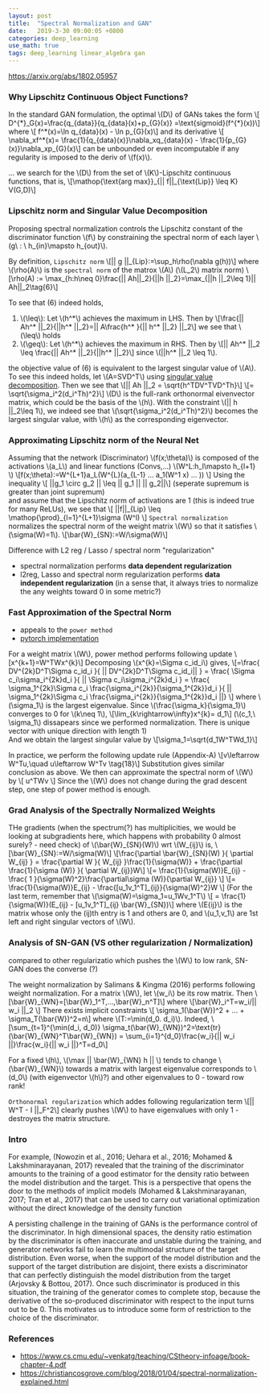 ```yaml
---
layout: post
title:  "Spectral Normalization and GAN"
date:   2019-3-30 09:00:05 +0800
categories: deep_learning
use_math: true
tags: deep_learning linear_algebra gan
---
```


<a href="https://arxiv.org/abs/1802.05957" target="_blank">https://arxiv.org/abs/1802.05957</a>


### Why Lipschitz Continuous Object Functions?

In the standard GAN formulation, the optimal \\(D\\) of GANs takes the form
\\[ D^\{\*\}\_G(x)=\frac\{q\_\{data\}\}\{q\_\{data\}(x)+p\_\{G\}(x)\} =\text\{sigmoid\}(f^\{\*\}(x))\\]
where
\\[ f^\*(x)=\ln q\_\{data\}(x) - \ln p\_\{G\}(x)\\]
and its derivative
\\[ \nabla\_xf^*(x)= \frac\{1\}\{q\_\{data\}(x)\}\nabla\_xq\_\{data\}(x) - \frac\{1\}\{p\_\{G\}(x)\}\nabla\_xp\_\{G\}(x)\\]
can be unbounded or even incomputable if any regularity is imposed to the deriv of \\(f(x)\\).

... we search for the \\(D\\) from the set of \\(K\\)-Lipschitz continuous functions, that is,
\\[\mathop\{\text\{arg max\}\}\_\{\|\| f\|\|\_\{\text\{Lip\}\} \leq K\} V(G,D)\\]

### Lipschitz norm and Singular Value Decomposition

Proposing spectral normalization controls the Lipschitz constant of the discriminator function \\(f\\) by constraining the spectral norm of each layer \\(g\\ : \\ h\_\{in\}\mapsto h\_\{out\}\\). 

By definition, `Lipschitz norm` \\[\|\| g \|\|\_\{Lip\}:=\sup\_h\rho(\nabla g(h))\\]
where \\(\rho(A)\\) is the `spectral norm` of the matrox \\(A\\) (\\(L\_2\\) matrix norm)
\\[\rho(A) := \max\_\{h:h\neq 0\}\frac\{\|\| Ah\|\|\_2\}\{\|\|h \|\|\_2\}=\max\_\{\|\|h \|\|\_2\leq 1\}\|\| Ah\|\|\_2\tag\{6\}\\]

To see that (6) indeed holds,
1. \\(\leq\\): Let \\(h^\*\\) achieves the maximum in LHS. Then by
\\[\frac\{\|\| Ah^\* \|\|\_2\}\{\|\|h^\* \|\|\_2\}=\|\| A\frac\{h^\* \}\{\|\| h^* \|\|\_2\} \|\|\_2\\] we see that \\(\leq\\) holds
2. \\(\geq\\): Let \\(h^\*\\) achieves the maximum in RHS. Then by
\\[\|\| Ah^\* \|\|\_2 \leq \frac\{\|\| Ah^\* \|\|\_2\}\{\|\|h^\* \|\|\_2\}\\] 
since \\(\|\|h^\* \|\|\_2 \leq 1\\).

the objective value of (6) is equivalent to the largest singular value of \\(A\\). To see this indeed holds, let \\(A=SVD^T\\) using <a href="{{site.url}}/linear_algebra/2018/05/26/svd.html" target="_blank">singular value decomposition</a>. Then we see that
\\[\|\| Ah \|\|\_2 = \sqrt\{h^TDV^TVD^Th\}\\]
\\[= \sqrt\{\sigma\_i^2(d\_i^Th)^2\}\\]
\\(D\\) is the full-rank orthonormal eivenvector matrix, which could be the basis of the \\(h\\). With the constraint \\(\|\| h \|\|\_2\leq 1\\), we indeed see that \\(\sqrt\{\sigma\_i^2(d\_i^Th)^2\}\\) becomes the largest singular value, with \\(h\\) as the corresponding eigenvector.


### Approximating Lipschitz norm of the Neural Net
Assuming that the network (Discriminator) \\(f(x;\theta)\\) is composed of the activations \\(a\_L\\) and linear functions (Convs,...) \\(W^L:h\_l\mapsto h\_\{l+1\} \\)
\\[f(x;\theta):=W^\{L+1\}a\_L(W^\{L\}(a\_\{L-1\} ... a\_1(W^1 x)  ... )) \\]
Using the inequality
\\[ \|\|g\_1 \circ g\_2 \|\| \leq \|\| g\_1 \|\| \|\| g\_2\|\|\\]
(seperate supremum is greater than joint supremum)  
and assume that the Lipschitz norm of activations are 1 (this is indeed true for many ReLUs), we see that
\\[ \|\|f\|\|\_\{Lip\} \leq \mathop\{\prod\}\_\{l=1\}^\{L+1\}\sigma (W^l) \\]
`Spectral normalization` normalizes the spectral norm of the weight matrix \\(W\\) so that it satisfies \\(\sigma(W)=1\\).
\\[\bar\{W\}\_\{SN\}:=W/\sigma(W)\\]

Difference with L2 reg / Lasso / spectral norm "regularization"
- spectral normalization performs __data dependent regularization__
- l2reg, Lasso and spectral norm regularization performs __data independent regularization__ (in a sense that, it always tries to normalize the any weights toward 0 in some metric?)

### Fast Approximation of the Spectral Norm
- appeals to the `power method`
- <a href="https://pytorch.org/docs/stable/_modules/torch/nn/utils/spectral_norm.html" target="_blank">pytorch implementation</a>

For a weight matrix \\(W\\), power method performs following update
\\[x^\{k+1\}=W^TWx^\{k\}\\]
Decomposing \\(x^\{k\}=\Sigma c\_id\_i\\) gives,
\\[=\frac\{  DV^\{2k\}D^T\Sigma c\_id\_i \}\{ \|\| DV^\{2k\}D^T\Sigma c\_id\_i\|\| \} = \frac\{  \Sigma c\_i\sigma\_i^\{2k\}d\_i \}\{ \|\| \Sigma c\_i\sigma\_i^\{2k\}d\_i \} = \frac\{ \sigma\_1^\{2k\}\Sigma c\_i \frac\{\sigma\_i^\{2k\}\}\{\sigma\_1^\{2k\}\}d\_i \}\{ \|\| \sigma\_1^\{2k\}\Sigma c\_i \frac\{\sigma\_i^\{2k\}\}\{\sigma\_1^\{2k\}\}d\_i  \|\|\} \\]
where \\(\sigma\_1\\) is the largest eigenvalue. Since \\(\frac\{\sigma\_k\}\{\sigma\_1\}\\) converges to 0 for \\(k\neq 1\\), 
\\[\lim\_\{k\rightarrow\infty\}x^\{k\}= d\_1\\]
(\\(c\_1,\\ \sigma\_1\\) dissapears since we performed normalization. There is unique vector with unique direction with length 1)  
And we obtain the largest singular value by \\[\sigma\_1=\sqrt\{d\_1W^TWd\_1\}\\]

In practice, we perform the following update rule (Appendix-A)
\\[v\leftarrow W^Tu,\quad u\leftarrow W^Tv \tag\{18\}\\]
Substitution gives similar conclusion as above. We then can approximate the spectral norm of \\(W\\) by
\\[ u^TWv \\]
Since the \\(W\\) does not change during the grad descent step, one step of power method is enough.

### Grad Analysis of the Spectrally Normalized Weights
THe gradients (when the spectrum(?) has multiplicities, we would be looking at subgradients here, which happens with probability 0 almost surely? - need check) of \\(\bar\{W\}\_\{SN\}(W)\\) wrt \\(W\_\{ij\}\\) is,
\\[\bar\{W\}\_\{SN\}:=W/\sigma(W)\\]
\\[\frac\{\partial \bar\{W\}\_\{SN\}(W) \}\{ \partial W\_\{ij\} \} = \frac\{\partial W \}\{ W\_\{ij\} \}\frac\{1\}\{\sigma(W)\} + \frac\{\partial \frac\{1\}\{\sigma (W)\} \}\{ \partial W\_\{ij\}\}W\\]
\\[= \frac\{1\}\{\sigma(W)\}E\_\{ij\} - \frac\{ 1 \}\{\sigma(W)^2\}\frac\{\partial\sigma (W)\}\{\partial W\_\{ij\}\} \\]
\\[=  \frac\{1\}\{\sigma(W)\}E\_\{ij\} - \frac\{[u\_1v\_1^T]\_\{ij\}\}\{\sigma(W)^2\}W \\]
(For the last term, remember that \\(\sigma(W)=\sigma\_1=u\_1Wv\_1^T\\)
\\[ = \frac\{1\}\{\sigma(W)\}(E\_\{ij\} - [u\_1v\_1^T]\_\{ij\} \bar\{W\}\_\{SN\})\\]
where \\(E\{ij\}\\) is the matrix whose only the (ij)th entry is 1 and others are 0, and \\(u\_1,v\_1\\) are 1st left and right singular vectors of \\(W\\).

### Analysis of SN-GAN (VS other regularization / Normalization)
compared to other regularizatio which pushes the \\(W\\) to low rank, SN-GAN does the converse (?)

The weight normalization by Salimans & Kingma (2016) performs following weight normalization.
For a matrix \\(W\\), let \\(w\_i\\) be its row matrix. Then
\\[\bar\{W\}\_\{WN\}=[\bar\{W\}\_1^T,...,\bar\{W\}\_n^T]\\]
where
\\[\bar\{W\}\_i^T=w\_i/\|\| w\_i \|\|\_2 \\]
There exists implicit constraints
\\[ \sigma\_1(\bar\{W\})^2 + ... + \sigma\_T(\bar\{W\})^2=n\\]
where \\(T:=\min(d\_0. d\_i)\\). Indeed,
\\[\sum\_\{t=1\}^\{\min(d\_i, d\_0)\} \sigma\_t(\bar\{W\}\_\{WN\})^2=\text\{tr\} (\bar\{W\}\_\{WN\}^T\bar\{W\}\_\{WN\}) = \sum\_\{i=1\}^\{d\_0\}\frac\{w\_i\}\{\|\| w\_i \|\|\}\frac\{w\_i\}\{\|\| w\_i \|\|\}^T=d\_0\\]

For a fixed \\(h\\), \\(\max \|\| \bar\{W\}\_\{WN\} h \|\| \\) tends to change \\(\bar\{W\}\_\{WN\}\\) towards a matrix with largest eigenvalue corresponds to \\(d\_0\\) (with eigenvector \\(h\\)?) and other eigenvalues to 0 - toward row rank!

`Orthonormal regularization` which addes following regularization term
\\[\|\| W^T - I \|\|\_F^2\\]
clearly pushes \\(W\\) to have eigenvalues with only 1 - destroyes the matrix structure.
### Intro
For example, (Nowozin et al., 2016; Uehara et al., 2016; Mohamed & Lakshminarayanan, 2017) revealed that the training of the discriminator amounts to the training of a good
estimator for the density ratio between the model distribution and the target. This is a perspective
that opens the door to the methods of implicit models (Mohamed & Lakshminarayanan, 2017; Tran
et al., 2017) that can be used to carry out variational optimization without the direct knowledge of
the density function

A persisting challenge in the training of GANs is the performance control of the discriminator. In
high dimensional spaces, the density ratio estimation by the discriminator is often inaccurate and
unstable during the training, and generator networks fail to learn the multimodal structure of the
target distribution. Even worse, when the support of the model distribution and the support of the
target distribution are disjoint, there exists a discriminator that can perfectly distinguish the model
distribution from the target (Arjovsky & Bottou, 2017). Once such discriminator is produced in
this situation, the training of the generator comes to complete stop, because the derivative of the
so-produced discriminator with respect to the input turns out to be 0. This motivates us to introduce
some form of restriction to the choice of the discriminator.


### References
* <a href="https://www.cs.cmu.edu/~venkatg/teaching/CStheory-infoage/book-chapter-4.pdf" target="_blank">https://www.cs.cmu.edu/~venkatg/teaching/CStheory-infoage/book-chapter-4.pdf</a>  
* <a href="https://christiancosgrove.com/blog/2018/01/04/spectral-normalization-explained.html" target="_blank">https://christiancosgrove.com/blog/2018/01/04/spectral-normalization-explained.html</a>